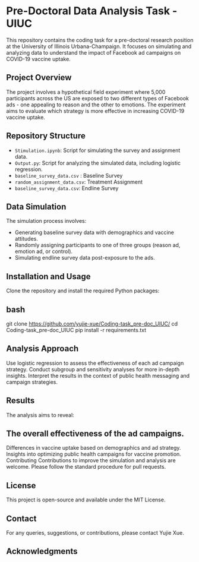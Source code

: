 # Pre-Doctoral Data Analysis Task - UIUC

This repository contains the coding task for a pre-doctoral research position at the University of Illinois Urbana-Champaign. It focuses on simulating and analyzing data to understand the impact of Facebook ad campaigns on COVID-19 vaccine uptake.

## Project Overview

The project involves a hypothetical field experiment where 5,000 participants across the US are exposed to two different types of Facebook ads - one appealing to reason and the other to emotions. The experiment aims to evaluate which strategy is more effective in increasing COVID-19 vaccine uptake.

## Repository Structure

- `Stimulation.ipynb`: Script for simulating the survey and assignment data.
- `Output.py`: Script for analyzing the simulated data, including logistic regression.
- `baseline_survey_data.csv` : Baseline Survey
- `random_assignment_data.csv`: Treatment Assignment
- `baseline_survey_data.csv`: Endline Survey
## Data Simulation

The simulation process involves:
- Generating baseline survey data with demographics and vaccine attitudes.
- Randomly assigning participants to one of three groups (reason ad, emotion ad, or control).
- Simulating endline survey data post-exposure to the ads.

## Installation and Usage

Clone the repository and install the required Python packages:

## bash
git clone https://github.com/yujie-xue/Coding-task_pre-doc_UIUC/
cd Coding-task_pre-doc_UIUC
pip install -r requirements.txt

## Analysis Approach
Use logistic regression to assess the effectiveness of each ad campaign strategy.
Conduct subgroup and sensitivity analyses for more in-depth insights.
Interpret the results in the context of public health messaging and campaign strategies.
## Results
The analysis aims to reveal:

## The overall effectiveness of the ad campaigns.
Differences in vaccine uptake based on demographics and ad strategy.
Insights into optimizing public health campaigns for vaccine promotion.
Contributing
Contributions to improve the simulation and analysis are welcome. Please follow the standard procedure for pull requests.

## License
This project is open-source and available under the MIT License.

## Contact
For any queries, suggestions, or contributions, please contact Yujie Xue.

## Acknowledgments
